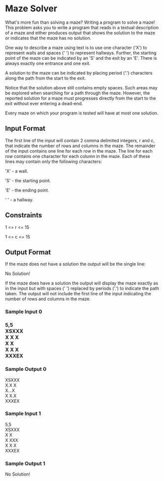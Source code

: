 <h1>Maze Solver</h1>

What's more fun than solving a maze? Writing a program to solve a maze! This problem asks you to write a program that reads in a textual description of a maze and either produces output that shows the solution to the maze or indicates that the maze has no solution.

One way to describe a maze using text is to use one character ('X') to represent walls and spaces (' ') to represent hallways. Further, the starting point of the maze can be indicated by an 'S' and the exit by an 'E'. There is always exactly one entrance and one exit.

A solution to the maze can be indicated by placing period ('.') characters along the path from the start to the exit.

Notice that the solution above still contains empty spaces. Such areas may be explored when searching for a path through the maze. However, the reported solution for a maze must progresses directly from the start to the exit without ever entering a dead-end.

Every maze on which your program is tested will have at most one solution.

<h2>Input Format</h2>

The first line of the input will contain 2 comma delimited integers, r and c, that indicate the number of rows and columns in the maze. The remainder of the input contains one line for each row in the maze. The line for each row contains one character for each column in the maze. Each of these lines may contain only the following characters:

'X' - a wall.

'S' - the starting point.

'E' - the ending point.

' ' - a hallway.

<h2>Constraints</h2>

1 <= r <= 15

1 <= c <= 15

<h2>Output Format</h2>

If the maze does not have a solution the output will be the single line:

No Solution!

If the maze does have a solution the output will display the maze exactly as in the input but with spaces (' ') replaced by periods ('.') to indicate the path taken. The output will not include the first line of the input indicating the number of rows and columns in the maze.

<h3>Sample Input 0<h3>
<p/>5,5<br/>
XSXXX<br/>
X X X<br/>
X   X<br/>
X X X<br/>
XXXEX<br/>
<h3>Sample Output 0</h3>
XSXXX<br/>
X.X X<br/>
X...X<br/>
X X.X<br/>
XXXEX<br/>
<h3>Sample Input 1</h3>
5,5<br/>
XSXXX<br/>
X   X<br/>
X XXX<br/>
X X X<br/>
XXXEX<br/>
<h3>Sample Output 1</h3>
No Solution!<br/>
